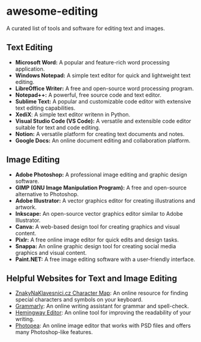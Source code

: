 # awesome-editing

A curated list of tools and software for editing text and images.

## Text Editing

- **Microsoft Word:** A popular and feature-rich word processing application.
- **Windows Notepad:** A simple text editor for quick and lightweight text editing.
- **LibreOffice Writer:** A free and open-source word processing program.
- **Notepad++:** A powerful, free source code and text editor.
- **Sublime Text:** A popular and customizable code editor with extensive text editing capabilities.
- **XediX**: A simple text editor writenn in Python.
- **Visual Studio Code (VS Code):** A versatile and extensible code editor suitable for text and code editing.
- **Notion:** A versatile platform for creating text documents and notes.
- **Google Docs:** An online document editing and collaboration platform.

## Image Editing

- **Adobe Photoshop:** A professional image editing and graphic design software.
- **GIMP (GNU Image Manipulation Program):** A free and open-source alternative to Photoshop.
- **Adobe Illustrator:** A vector graphics editor for creating illustrations and artwork.
- **Inkscape:** An open-source vector graphics editor similar to Adobe Illustrator.
- **Canva:** A web-based design tool for creating graphics and visual content.
- **Pixlr:** A free online image editor for quick edits and design tasks.
- **Snappa:** An online graphic design tool for creating social media graphics and visual content.
- **Paint.NET:** A free image editing software with a user-friendly interface.

## Helpful Websites for Text and Image Editing

- [ZnakyNaKlavesnici.cz Character Map](https://znakynaklavesnici.cz/mapa-znaku/): An online resource for finding special characters and symbols on your keyboard.
- [Grammarly](https://www.grammarly.com/): An online writing assistant for grammar and spell-check.
- [Hemingway Editor](http://www.hemingwayapp.com/): An online tool for improving the readability of your writing.
- [Photopea](https://www.photopea.com/): An online image editor that works with PSD files and offers many Photoshop-like features.
